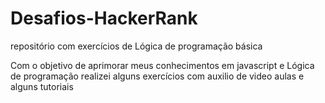 # Desafios-HackerRank

repositório com exercícios de Lógica de programação básica

Com o objetivo de aprimorar meus conhecimentos em javascript e Lógica de programação realizei alguns exercícios com auxilio de video aulas e alguns tutoriais
